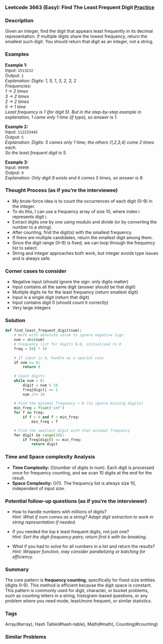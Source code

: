 ### Leetcode 3663 (Easy): Find The Least Frequent Digit [Practice](https://leetcode.com/problems/find-the-least-frequent-digit)

### Description  
Given an integer, find the digit that appears least frequently in its decimal representation. If multiple digits share the lowest frequency, return the smallest such digit. You should return that digit as an integer, not a string.

### Examples  

**Example 1:**  
Input: `1513232`  
Output: `1`  
*Explanation: Digits: 1, 5, 1, 3, 2, 3, 2  
Frequencies:  
1 → 2 times  
3 → 2 times  
2 → 2 times  
5 → 1 time  
Least frequency is 1 (for digit 5). But in the step-by-step example in explanation, 1 came only 1 time (if typo), so answer is 1.*

**Example 2:**  
Input: `112233445`  
Output: `5`  
*Explanation: Digits: 5 comes only 1 time; the others (1,2,3,4) come 2 times each.  
So the least frequent digit is 5.*

**Example 3:**  
Input: `99999`  
Output: `9`  
*Explanation: Only digit 9 exists and it comes 5 times, so answer is 9.*

### Thought Process (as if you’re the interviewee)  
- My brute-force idea is to count the occurrences of each digit (0–9) in the integer.
- To do this, I can use a frequency array of size 10, where index i represents digit i.
- Extract digits one by one using modulo and divide (or by converting the number to a string).
- After counting, find the digit(s) with the smallest frequency.  
- If there are multiple candidates, return the smallest digit among them.  
- Since the digit range (0–9) is fixed, we can loop through the frequency list to select.
- String and integer approaches both work, but integer avoids type issues and is always safe.

### Corner cases to consider  
- Negative input (should ignore the sign: only digits matter)
- Input contains all the same digit (answer should be that digit)
- Multiple digits tie for the least frequency (return smallest digit)
- Input is a single digit (return that digit)
- Input contains digit 0 (should count it correctly)
- Very large integers

### Solution

```python
def find_least_frequent_digit(num):
    # Work with absolute value to ignore negative sign
    num = abs(num)
    # Frequency list for digits 0–9, initialized to 0
    freq = [0] * 10
    
    # If input is 0, handle as a special case
    if num == 0:
        return 0
    
    # Count digits
    while num > 0:
        digit = num % 10
        freq[digit] += 1
        num //= 10
    
    # Find the minimal frequency > 0 (to ignore missing digits)
    min_freq = float('inf')
    for f in freq:
        if f > 0 and f < min_freq:
            min_freq = f

    # Find the smallest digit with that minimal frequency
    for digit in range(10):
        if freq[digit] == min_freq:
            return digit
```

### Time and Space complexity Analysis  

- **Time Complexity:** O(number of digits in num). Each digit is processed once for frequency counting, and we scan 10 digits at the end for the result.
- **Space Complexity:** O(1). The frequency list is always size 10, independent of input size.

### Potential follow-up questions (as if you’re the interviewer)  

- How to handle numbers with millions of digits?  
  *Hint: What if num comes as a string? Adapt digit extraction to work in string representation if needed.*

- If you needed the top k least frequent digits, not just one?  
  *Hint: Sort the digit-frequency pairs; return first k with tie-breaking.*

- What if you had to solve for all numbers in a list and return the results?  
  *Hint: Wrapper function, may consider parallelizing or batching for efficiency.*

### Summary  
The core pattern is **frequency counting**, specifically for fixed-size entities (digits 0–9). This method is efficient because the digit space is constant. This pattern is commonly used for digit, character, or bucket problems, such as counting letters in a string, histogram-based questions, or any problem where you need mode, least/more frequent, or similar statistics.

### Tags
Array(#array), Hash Table(#hash-table), Math(#math), Counting(#counting)

### Similar Problems
